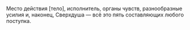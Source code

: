 Место действия [тело], исполнитель, органы чувств, разнообразные усилия и, наконец, Сверхдуша — всё это пять составляющих любого поступка.